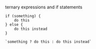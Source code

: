 ternary expressions and if statements

```
if (something) {
	do this
} else {
	do this instead
}

`something ? do this : do this instead`
